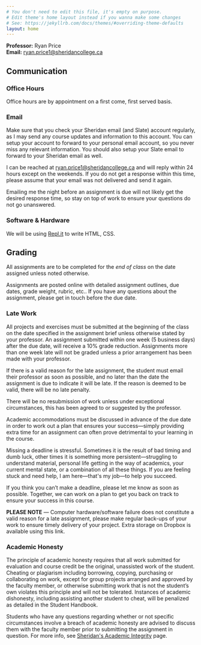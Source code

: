 ```yaml
---
# You don't need to edit this file, it's empty on purpose.
# Edit theme's home layout instead if you wanna make some changes
# See: https://jekyllrb.com/docs/themes/#overriding-theme-defaults
layout: home
---
```


**Professor:** Ryan Price     
**Email:** [ryan.price1@sheridancollege.ca](mailto:ryan.price1@sheridancollege.ca)

## Communication

### Office Hours

Office hours are by appointment on a first come, first served basis.

### Email

Make sure that you check your Sheridan email (and Slate) account regularly, as I may send any course updates and information to this account. You can setup your account to forward to your personal email account, so you never miss any relevant information. You should also setup your Slate email to forward to your Sheridan email as well.

I can be reached at [ryan.price1@sheridancollege.ca](mailto:ryan.price1@sheridancollege.ca) and will reply within 24 hours except on the weekends. If you do not get a response within this time, please assume that your email was not delivered and send it again.

Emailing me the night before an assignment is due will not likely get the desired response time, so stay on top of work to ensure your questions do not go unanswered.

### Software & Hardware

We will be using [Repl.it](https://replit.com) to write HTML, CSS.

## Grading

All assignments are to be completed for the _end of class_ on the date assigned unless noted otherwise.

Assignments are posted online with detailed assignment outlines, due dates, grade weight, rubric, etc.. If you have any questions about the assignment, please get in touch before the due date. 

### Late Work

All projects and exercises must be submitted at the beginning of the class on the date specified in the assignment brief unless otherwise stated by your professor. An assignment submitted within one week (5 business days) after the due date, will receive a 10% grade reduction. Assignments more than one week late will not be graded unless a prior arrangement has been made with your professor.

If there is a valid reason for the late assignment, the student must email their professor as soon as possible, and no later than the date the assignment is due to indicate it will be late. If the reason is deemed to be valid, there will be no late penalty.

There will be no resubmission of work unless under exceptional circumstances, this has been agreed to or suggested by the professor.    

Academic accommodations must be discussed in advance of the due date in order to work out a plan that ensures your success—simply providing extra time for an assignment can often prove detrimental to your learning in the course.

Missing a deadline is stressful. Sometimes it is the result of bad timing and dumb luck, other times it is something more persistent—struggling to understand material, personal life getting in the way of academics, your current mental state, or a combination of all these things. If you are feeling stuck and need help, I am here—that's my job—to help you succeed.

If you think you can’t make a deadline, please let me know as soon as possible. Together, we can work on a plan to get you back on track to ensure your success in this course.

**PLEASE NOTE** — Computer hardware/software failure does not constitute a valid reason for a late assignment, please make regular back-ups of your work to ensure timely delivery of your project. Extra storage on Dropbox is available using this link.

### Academic Honesty

The principle of academic honesty requires that all work submitted for evaluation and course credit be the original, unassisted work of the student. Cheating or plagiarism including borrowing, copying, purchasing or collaborating on work, except for group projects arranged and approved by the faculty member, or otherwise submitting work that is not the student’s own violates this principle and will not be tolerated. Instances of academic dishonesty, including assisting another student to cheat, will be penalized as detailed in the Student Handbook.

Students who have any questions regarding whether or not specific circumstances involve a breach of academic honesty are advised to discuss them with the faculty member prior to submitting the assignment in question. For more info, see [Sheridan's Academic Integrity](https://caps.sheridancollege.ca/student-guide/academic-policies-and-procedures.aspx) page.